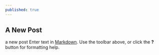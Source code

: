 ```yaml
---
published: true
---
```


## A New Post
a new post
Enter text in [Markdown](http://daringfireball.net/projects/markdown/). Use the toolbar above, or click the **?** button for formatting help.